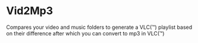 # Vid2Mp3
Compares your video and music folders to generate a VLC(™) playlist based on their difference after which you can convert to mp3 in VLC(™)
